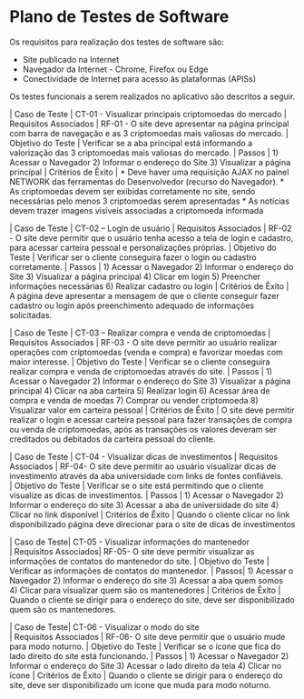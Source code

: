 # Plano de Testes de Software 

Os requisitos para realização dos testes de software são: 
* Site publicado na Internet 
* Navegador da Internet - Chrome, Firefox ou Edge 
* Conectividade de Internet para acesso às plataformas (APISs) 

Os testes funcionais a serem realizados no aplicativo são descritos a seguir.


| Caso de Teste | CT-01 - Visualizar principais criptomoedas do mercado 
| Requisitos Associados | RF-01 - O site deve apresentar na página principal com barra de navegação e as 3 criptomoedas mais valiosas do mercado. 
| Objetivo do Teste | Verificar se a aba principal está informando a valorização das 3 criptomoedas mais valiosas do mercado. 
| Passos | 1) Acessar o Navegador 
           2) Informar o endereço do Site 
           3) Visualizar a página principal 
| Critérios de Êxito | * Deve haver uma requisição AJAX no painel NETWORK das ferramentas do Desenvolvedor (recurso do Navegador). 
                       * As criptomoedas devem ser exibidas corretamente no site, sendo necessárias pelo menos 3 criptomoedas serem apresentadas 
                       * As notícias devem trazer imagens visíveis associadas a criptomoeda informada 


| Caso de Teste | CT-02 – Login de usuário 
| Requisitos Associados | RF-02 - O site deve permitir que o usuário tenha acesso a tela de login e cadastro, para acessar carteira pessoal e personalizações próprias. 
| Objetivo do Teste | Verificar ser o cliente conseguira fazer o login ou cadastro corretamente. 
| Passos | 1) Acessar o Navegador 
           2) Informar o endereço do Site 
           3) Visualizar a página principal 
           4) Clicar em login 
           5) Preencher informações necessárias 
           6) Realizar cadastro ou login 
| Critérios de Êxito | A página deve apresentar a mensagem de que o cliente conseguir fazer cadastro ou login após preenchimento adequado de informações solicitadas.



| Caso de Teste | CT-03 – Realizar compra e venda de criptomoedas 
| Requisitos Associados |  RF-03 - O site deve permitir ao usuário realizar operações com criptomoedas (venda e compra) e favorizar moedas com maior interesse. 
| Objetivo do Teste | Verificar se o cliente conseguira realizar compra e venda de criptomoedas através do site. 
| Passos | 1) Acessar o Navegador 
           2) Informar o endereço do Site 
           3) Visualizar a página principal 
           4) Clicar na aba carteira 
           5) Realizar login 
           6) Acessar área de compra e venda de moedas 
           7) Comprar ou vender criptomoeda 
           8) Visualizar valor em carteira pessoal 
| Critérios de Êxito | O site deve permitir realizar o login e acessar carteira pessoal para fazer transações de compra ou venda de criptomoedas, após as transações os valores deveram ser creditados ou debitados da carteira pessoal do cliente.





| Caso de Teste | CT-04 - Visualizar dicas de investimentos 
| Requisitos Associados | RF-04- O site deve permitir ao usuário visualizar dicas de investimento através da aba universidade com links de fontes confiáveis.    
| Objetivo do Teste | Verificar se o site está permitindo que o cliente visualize as dicas de investimentos. 
| Passos | 1) Acessar o Navegador 
           2) Informar o endereço do site 
           3) Acessar a aba de universidade do site 
           4) Clicar no link disponível 
| Critérios de Êxito | Quando o cliente clicar no link disponibilizado página deve direcionar para o site de dicas de investimentos 




| Caso de Teste| CT-05 - Visualizar informações do mantenedor  
| Requisitos Associados| RF-05- O site deve permitir visualizar as informações de contatos do mantenedor do site. 
| Objetivo do Teste | Verificar as informações de contatos do mantenedor. 
| Passos| 1) Acessar o Navegador 
          2) Informar o endereço do site 
          3) Acessar a aba quem somos  
          4) Clicar para visualizar quem são os mantenedores 
| Critérios de Êxito | Quando o cliente se dirigir para o endereço do site, deve ser disponibilizado quem são os mantenedores. 




| Caso de Teste| CT-06 - Visualizar o modo do site  
| Requisitos Associados | RF-06- O site deve permitir que o usuário mude para modo noturno. 
| Objetivo do Teste | Verificar se o ícone que fica do lado direito do site está funcionando. 
| Passos | 1) Acessar o Navegador 
           2) Informar o endereço do Site 
           3) Acessar o lado direito da tela 
           4) Clicar no ícone 
| Critérios de Êxito | Quando o cliente se dirigir para o endereço do site, deve ser disponibilizado um ícone que muda para modo noturno. 













